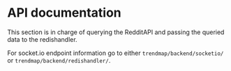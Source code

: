 # API documentation

This section is in charge of querying the RedditAPI and passing the queried data to the redishandler.

For socket.io endpoint information go to either `trendmap/backend/socketio/` or `trendmap/backend/redishandler/`.